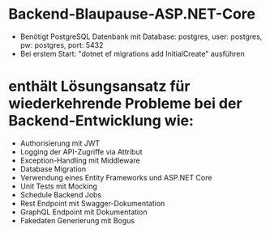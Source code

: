 # Backend-Blaupause-ASP.NET-Core


- Benötigt PostgreSQL Datenbank mit Database: postgres, user: postgres, pw: postgres, port: 5432
- Bei erstem Start: "dotnet ef migrations add InitialCreate" ausführen

# enthält Lösungsansatz für wiederkehrende Probleme bei der Backend-Entwicklung wie: 
- Authorisierung mit JWT
- Logging der API-Zugriffe via Attribut
- Exception-Handling mit Middleware
- Database Migration
- Verwendung eines Entity Frameworks und ASP.NET Core 
- Unit Tests mit Mocking
- Schedule Backend Jobs
- Rest Endpoint mit Swagger-Dokumentation
- GraphQL Endpoint mit Dokumentation
- Fakedaten Generierung mit Bogus
